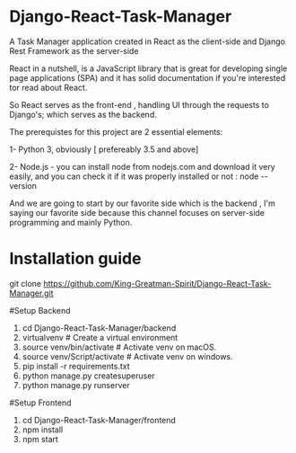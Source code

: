 # Django-React-Task-Manager

A Task Manager application created in React as the  client-side and Django Rest Framework as the server-side

React in a nutshell, is a JavaScript library that is great for developing single page applications (SPA) and it has solid documentation if you're interested tor read about React.

So React serves as the front-end , handling UI through the requests to Django's; which serves as the backend.

The prerequistes for this project are 2 essential elements:

1- Python 3, obviously [ prefereably 3.5 and above] 

2- Node.js - you can install node from nodejs.com and download it very easily, and you can check it if it was properly installed or not : node --version

And we are going to start by our favorite side which is the backend , I'm saying our favorite side because this channel focuses on server-side programming and mainly Python.

# Installation guide
git clone https://github.com/King-Greatman-Spirit/Django-React-Task-Manager.git

#Setup Backend
1. cd Django-React-Task-Manager/backend
2. virtualvenv # Create a virtual environment
3. source venv/bin/activate # Activate venv on macOS.
4. source venv/Script/activate # Activate venv on windows.
5. pip install -r requirements.txt
6. python manage.py createsuperuser
7. python manage.py runserver

#Setup Frontend

1. cd Django-React-Task-Manager/frontend
2. npm install
3. npm start
